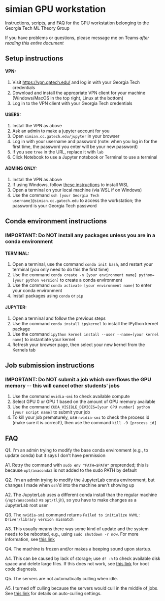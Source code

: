 # simian GPU workstation
Instructions, scripts, and FAQ for the GPU workstation belonging to the Georgia Tech ML Theory Group

If you have problems or questions, please message me on Teams *after reading this entire document*

## Setup instructions

#### VPN:
1. Visit <https://vpn.gatech.edu/> and log in with your Georgia Tech credentials
2. Download and install the appropriate VPN client for your machine (Windows/MacOS in the top right, Linux at the bottom)
3. Log in to the VPN client with your Georgia Tech credentials

#### USERS:
1. Install the VPN as above
2. Ask an admin to make a jupyter account for you
3. Open `simian.cc.gatech.edu/jupyter` in your browser
4. Log in with your username and password (note: when you log in for the first time, the password you enter will be your new password)
5. If you see `tree` in the URL, replace it with `lab`
6. Click Notebook to use a Jupyter notebook or Terminal to use a terminal

#### ADMINS ONLY:
1. Install the VPN as above
2. If using Windows, follow [these instructions](https://learn.microsoft.com/en-us/windows/wsl/install) to install WSL
3. Open a terminal on your local machine (via WSL if on Windows)
4. Use the command `ssh [your Georgia Tech username]@simian.cc.gatech.edu` to access the workstation; the password is your Georgia Tech password

## Conda environment instructions
### IMPORTANT: Do NOT install any packages unless you are in a conda environment

#### TERMINAL:
1. Open a terminal, use the command `conda init bash`, and restart your terminal (you only need to do this the first time)
2. Use the command `conda create -n [your environment name] python=[your python version]` to create a conda environment
3. Use the command `conda activate [your environment name]` to enter your conda environment
4. Install packages using `conda` or `pip`

#### JUPYTER:
1. Open a terminal and follow the previous steps
2. Use the command `conda install ipykernel` to install the IPython kernel package
3. Use the command `ipython kernel install --user --name=[your kernel name]` to instantiate your kernel
4. Refresh your browser page, then select your new kernel from the Kernels tab

## Job submission instructions
### IMPORTANT: Do NOT submit a job which overflows the GPU memory -- this will cancel other students' jobs

1. Use the command `nvidia-smi` to check available compute
2. Select GPU 0 or GPU 1 based on the amount of GPU memory available
3. Use the command `CUDA_VISIBLE_DEVICES=[your GPU number] python [your script name]` to submit your job
4. To kill your job prematurely, use `nvidia-smi` to check the process id (make sure it is correct!), then use the command `kill -9 [process id]`

## FAQ
Q1. I'm an admin trying to modify the base conda environment (e.g., to update conda) but it says I don't have permission

A1. Retry the command with `sudo env "PATH=$PATH"` preprended; this is because `opt/anaconda3` is not added to the sudo PATH by default

Q2. I'm an admin trying to modify the JupyterLab conda environment, but changes I made when `ssh`'d into the machine aren't showing up

A2. The JupyterLab uses a different conda install than the regular machine (`/opt/anaconda3` vs `opt/tljh`), so you have to make changes as a JupyterLab root user

Q3. The `nvidia-smi` command returns `Failed to initialize NVML: Driver/library version mismatch`

A3. This usually means there was some kind of update and the system needs to be rebooted, e.g., using `sudo shutdown -r now`. For more information, see [this link](https://stackoverflow.com/questions/43022843/nvidia-nvml-driver-library-version-mismatch)

Q4. The machine is frozen and/or makes a beeping sound upon startup.

A4. This can be caused by lack of storage; use `df -h` to check available disk space and delete large files. If this does not work, see [this link](https://www.dell.com/support/kbdoc/en-us/000124349/understanding-beep-codes-on-a-dell-desktop-pc#precision-desktop) for boot code diagnosis.

Q5. The servers are not automatically culling when idle.

A5. I turned off culling because the servers would cull in the middle of jobs. See [this link](https://tljh.jupyter.org/en/latest/topic/idle-culler.html) for details on auto-culling settings.
